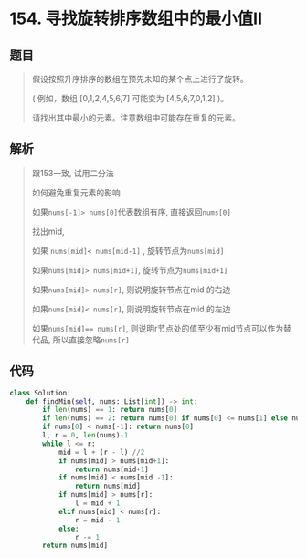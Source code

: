 # 154. 寻找旋转排序数组中的最小值II

## 题目

> 假设按照升序排序的数组在预先未知的某个点上进行了旋转。
>
> ( 例如，数组 [0,1,2,4,5,6,7] 可能变为 [4,5,6,7,0,1,2] )。
>
> 请找出其中最小的元素。注意数组中可能存在重复的元素。
>

## 解析

> 跟153一致, 试用二分法
>
> 如何避免重复元素的影响
>
> 如果`nums[-1]> nums[0]`代表数组有序, 直接返回`nums[0]`
>
> 找出mid, 
>
> 如果 `nums[mid]< nums[mid-1]` , 旋转节点为`nums[mid]`
>
> 如果`nums[mid]> nums[mid+1]`, 旋转节点为`nums[mid+1]`
>
> 如果`nums[mid]> nums[r]`, 则说明旋转节点在mid 的右边
>
> 如果`nums[mid]< nums[r]`, 则说明旋转节点在mid 的左边
>
> 如果`nums[mid]== nums[r]`, 则说明r节点处的值至少有mid节点可以作为替代品, 所以直接忽略`nums[r]`

## 代码

```python
class Solution:
    def findMin(self, nums: List[int]) -> int:
        if len(nums) == 1: return nums[0]
        if len(nums) == 2: return nums[0] if nums[0] <= nums[1] else nums[1]
        if nums[0] < nums[-1]: return nums[0]
        l, r = 0, len(nums)-1
        while l <= r:
            mid = l + (r - l) //2
            if nums[mid] > nums[mid+1]:
                return nums[mid+1]
            if nums[mid] < nums[mid -1]:
                return nums[mid]
            if nums[mid] > nums[r]:
                l = mid + 1
            elif nums[mid] < nums[r]:
                r = mid - 1
            else:
                r -= 1
        return nums[mid]
```

